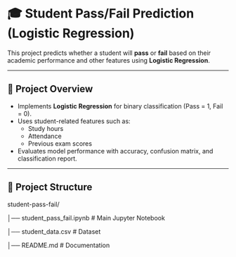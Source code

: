 # 🎓 Student Pass/Fail Prediction (Logistic Regression)

This project predicts whether a student will **pass** or **fail** based on their academic performance and other features using **Logistic Regression**.

---

## 📌 Project Overview
- Implements **Logistic Regression** for binary classification (Pass = 1, Fail = 0).
- Uses student-related features such as:
  - Study hours
  - Attendance
  - Previous exam scores
- Evaluates model performance with accuracy, confusion matrix, and classification report.

---

## 📂 Project Structure
student-pass-fail/

│── student_pass_fail.ipynb # Main Jupyter Notebook

│── student_data.csv # Dataset

│── README.md # Documentation
